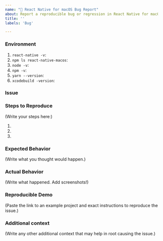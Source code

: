 ```yaml
---
name: "🐛 React Native for macOS Bug Report"
about: Report a reproducible bug or regression in React Native for macOS.
title: ''
labels: 'Bug'

---
```


### Environment

<!--
  Please fill in all the relevant fields by running these commands in terminal.
-->
1. `react-native -v`:
3. `npm ls react-native-macos`:
4. `node -v`:
5. `npm -v`:
6. `yarn --version`<!-- (if you use Yarn) -->:
7. `xcodebuild -version`:

### Issue

### Steps to Reproduce

<!--
  How would you describe your issue to someone who doesn’t know you or your project?
  Try to write a sequence of steps that anybody can repeat to see the issue.
  Be specific! If the bug cannot be reproduced, your issue may be closed.
-->

(Write your steps here:)

1.
2.
3.

### Expected Behavior

<!--
  How did you expect your project to behave?
  It’s fine if you’re not sure your understanding is correct.
  Just write down what you thought would happen.
-->

(Write what you thought would happen.)

### Actual Behavior

<!--
  Did something go wrong?
  Is something broken, or not behaving as you expected?
  Describe this section in detail, and attach screenshots if possible.
  Don't just say "it doesn't work"!
-->

(Write what happened. Add screenshots!)

### Reproducible Demo

<!--
  Please share a project that reproduces the issue.
  There are three ways to do it:

    * See if the issue is already reproducable within the RNTester app.
      If the issue pertains to a particular Component or API, try the corresponding
      test page in RNTester. 

    * Create a new app using https://snack.expo.io/ and try to reproduce the issue in it.
      This is useful if you roughly know where the problem is, or can’t share the real code.

    * Or, copy your app and remove things until you’re left with the minimal reproducible demo.
      This is useful for finding the root cause. You may then optionally create a Snack.

  This is a good guide to creating bug demos: https://stackoverflow.com/help/mcve
  Once you’re done, copy and paste the link to the Snack or a public GitHub repository below:
-->

(Paste the link to an example project and exact instructions to reproduce the issue.)

### Additional context

(Write any other additional context that may help in root causing the issue.)